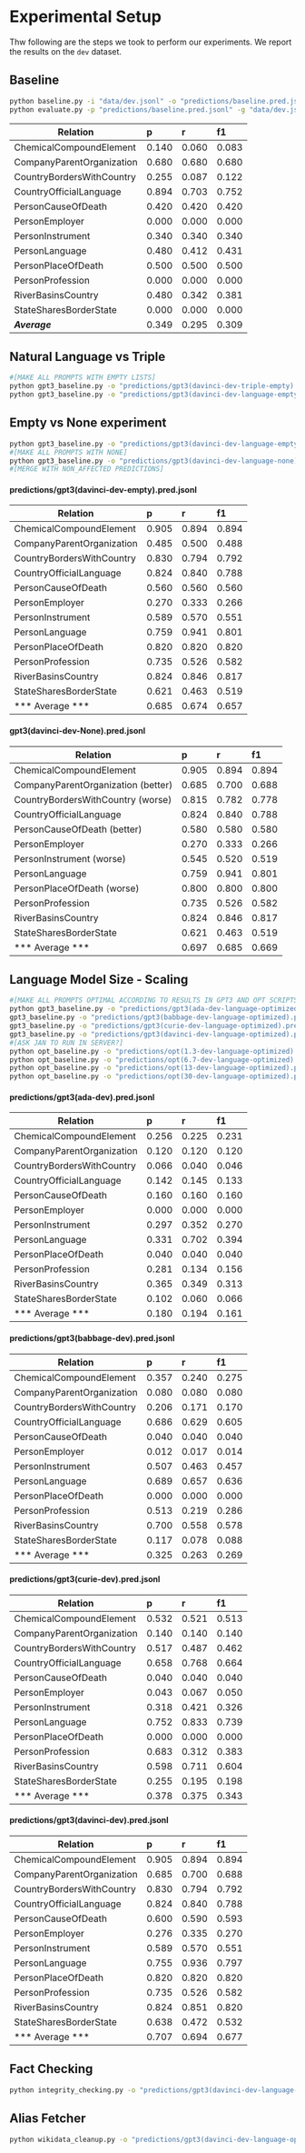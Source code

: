 # Experimental Setup

Thw following are the steps we took to perform our experiments. We report the results on the `dev` dataset.

## Baseline

```bash
python baseline.py -i "data/dev.jsonl" -o "predictions/baseline.pred.jsonl"
python evaluate.py -p "predictions/baseline.pred.jsonl" -g "data/dev.jsonl"
```

| Relation | p     |r   |  f1|
| ----------------------- |:------|:------|:------|
|ChemicalCompoundElement  | 0.140  | 0.060  | 0.083|
|CompanyParentOrganization | 0.680  | 0.680  | 0.680|
|CountryBordersWithCountry | 0.255  | 0.087  | 0.122|
|CountryOfficialLanguage  | 0.894  | 0.703  | 0.752|
|PersonCauseOfDeath       | 0.420  | 0.420  | 0.420|
|PersonEmployer           | 0.000  | 0.000  | 0.000|
|PersonInstrument         | 0.340  | 0.340  | 0.340|
|PersonLanguage           | 0.480  | 0.412  | 0.431|
|PersonPlaceOfDeath       | 0.500  | 0.500  | 0.500|
|PersonProfession         | 0.000  | 0.000  | 0.000|
|RiverBasinsCountry       | 0.480  | 0.342  | 0.381|
|StateSharesBorderState   | 0.000  | 0.000  | 0.000|
|***Average***            | 0.349  | 0.295  | 0.309|

## Natural Language vs Triple

```bash
#[MAKE ALL PROMPTS WITH EMPTY LISTS]
python gpt3_baseline.py -o "predictions/gpt3(davinci-dev-triple-empty).pred.jsonl" -i "data/dev.jsonl" -m "text-davinci-002" --simple False
python gpt3_baseline.py -o "predictions/gpt3(davinci-dev-language-empty).pred.jsonl" -i "data/dev.jsonl" -m "text-davinci-002" --simple True
```

## Empty vs None experiment

```bash
python gpt3_baseline.py -o "predictions/gpt3(davinci-dev-language-empty).pred.jsonl" -i "data/dev.jsonl" -m "text-davinci-002" --simple False
#[MAKE ALL PROMPTS WITH NONE]
python gpt3_baseline.py -o "predictions/gpt3(davinci-dev-language-none).pred.jsonl" -i "data/dev(None).jsonl" -m "text-davinci-002" --simple False
#[MERGE WITH NON_AFFECTED PREDICTIONS]
```

#### predictions/gpt3(davinci-dev-empty).pred.jsonl

| Relation | p     |r   |  f1|
| ----------------------- |:------|:------|:------|
|ChemicalCompoundElement    |0.905  |0.894  |0.894|
|CompanyParentOrganization  |0.485  |0.500  |0.488|
|CountryBordersWithCountry  |0.830  |0.794  |0.792|
|CountryOfficialLanguage    |0.824  |0.840  |0.788|
|PersonCauseOfDeath         |0.560  |0.560  |0.560|
|PersonEmployer             |0.270  |0.333  |0.266|
|PersonInstrument           |0.589  |0.570  |0.551|
|PersonLanguage             |0.759  |0.941  |0.801|
|PersonPlaceOfDeath         |0.820  |0.820  |0.820|
|PersonProfession           |0.735  |0.526  |0.582|
|RiverBasinsCountry         |0.824  |0.846  |0.817|
|StateSharesBorderState     |0.621  |0.463  |0.519|
|*** Average ***            |0.685  |0.674  |0.657|

#### gpt3(davinci-dev-None).pred.jsonl

| Relation                             | p     |r   |  f1|
|--------------------------------------|:------|:------|:------|
| ChemicalCompoundElement              | 0.905  | 0.894  | 0.894|
| CompanyParentOrganization   (better) | 0.685  | 0.700  | 0.688|
| CountryBordersWithCountry (worse)    | 0.815  | 0.782  | 0.778|
| CountryOfficialLanguage              | 0.824  | 0.840  | 0.788|
| PersonCauseOfDeath      (better)     | 0.580  | 0.580  | 0.580|
| PersonEmployer                       | 0.270  | 0.333  | 0.266|
| PersonInstrument     (worse)         | 0.545  | 0.520  | 0.519|
| PersonLanguage                       | 0.759  | 0.941  | 0.801|
| PersonPlaceOfDeath     (worse)       | 0.800  | 0.800  | 0.800|
| PersonProfession                     | 0.735  | 0.526  | 0.582|
| RiverBasinsCountry                   | 0.824  | 0.846  | 0.817|
| StateSharesBorderState               | 0.621  | 0.463  | 0.519|
| *** Average ***                      | 0.697  | 0.685  | 0.669|

## Language Model Size - Scaling

```bash
#[MAKE ALL PROMPTS OPTIMAL ACCORDING TO RESULTS IN GPT3 AND OPT SCRIPTS]
python gpt3_baseline.py -o "predictions/gpt3(ada-dev-language-optimized).pred.jsonl" -i "data/dev.jsonl" -m "text-ada-001" --simple False
gpt3_baseline.py -o "predictions/gpt3(babbage-dev-language-optimized).pred.jsonl" -i "data/dev.jsonl" -m "text-babbage-001" --simple False
gpt3_baseline.py -o "predictions/gpt3(curie-dev-language-optimized).pred.jsonl" -i "data/dev.jsonl" -m "text-curie-001" --simple False
gpt3_baseline.py -o "predictions/gpt3(davinci-dev-language-optimized).pred.jsonl" -i "data/dev.jsonl" -m "text-davinci-002" --simple False
#[ASK JAN TO RUN IN SERVER?]
python opt_baseline.py -o "predictions/opt(1.3-dev-language-optimized).pred.jsonl" -i "data/dev.jsonl" -m "facebook/opt-1.3b"
python opt_baseline.py -o "predictions/opt(6.7-dev-language-optimized).pred.jsonl" -i "data/dev.jsonl" -m "facebook/opt-6.7b"
python opt_baseline.py -o "predictions/opt(13-dev-language-optimized).pred.jsonl" -i "data/dev.jsonl" -m "facebook/opt-13b"
python opt_baseline.py -o "predictions/opt(30-dev-language-optimized).pred.jsonl" -i "data/dev.jsonl" -m "facebook/opt-30b"
```

#### predictions/gpt3(ada-dev).pred.jsonl

| Relation                             | p     |r   |  f1|
|--------------------------------------|:------|:------|:------|
|ChemicalCompoundElement    |0.256  |0.225  |0.231|
|CompanyParentOrganization  |0.120  |0.120  |0.120|
|CountryBordersWithCountry  |0.066  |0.040  |0.046|
|CountryOfficialLanguage    |0.142  |0.145  |0.133|
|PersonCauseOfDeath         |0.160  |0.160  |0.160|
|PersonEmployer             |0.000  |0.000  |0.000|
|PersonInstrument           |0.297  |0.352  |0.270|
|PersonLanguage             |0.331  |0.702  |0.394|
|PersonPlaceOfDeath         |0.040  |0.040  |0.040|
|PersonProfession           |0.281  |0.134  |0.156|
|RiverBasinsCountry         |0.365  |0.349  |0.313|
|StateSharesBorderState     |0.102  |0.060  |0.066|
|*** Average ***            |0.180  |0.194  |0.161|

#### predictions/gpt3(babbage-dev).pred.jsonl

| Relation                             | p     |r   |  f1|
|--------------------------------------|:------|:------|:------|
|ChemicalCompoundElement    |0.357  |0.240  |0.275|
|CompanyParentOrganization  |0.080  |0.080  |0.080|
|CountryBordersWithCountry  |0.206  |0.171  |0.170|
|CountryOfficialLanguage    |0.686  |0.629  |0.605|
|PersonCauseOfDeath         |0.040  |0.040  |0.040|
|PersonEmployer             |0.012  |0.017  |0.014|
|PersonInstrument           |0.507  |0.463  |0.457|
|PersonLanguage             |0.689  |0.657  |0.636|
|PersonPlaceOfDeath         |0.000  |0.000  |0.000|
|PersonProfession           |0.513  |0.219  |0.286|
|RiverBasinsCountry         |0.700  |0.558  |0.578|
|StateSharesBorderState     |0.117  |0.078  |0.088|
|*** Average ***            |0.325  |0.263  |0.269|

#### predictions/gpt3(curie-dev).pred.jsonl

| Relation                             | p     |r   |  f1|
|--------------------------------------|:------|:------|:------|
|ChemicalCompoundElement    |0.532  |0.521  |0.513|
|CompanyParentOrganization  |0.140  |0.140  |0.140|
|CountryBordersWithCountry  |0.517  |0.487  |0.462|
|CountryOfficialLanguage    |0.658  |0.768  |0.664|
|PersonCauseOfDeath         |0.040  |0.040  |0.040|
|PersonEmployer             |0.043  |0.067  |0.050|
|PersonInstrument           |0.318  |0.421  |0.326|
|PersonLanguage             |0.752  |0.833  |0.739|
|PersonPlaceOfDeath         |0.000  |0.000  |0.000|
|PersonProfession           |0.683  |0.312  |0.383|
|RiverBasinsCountry         |0.598  |0.711  |0.604|
|StateSharesBorderState     |0.255  |0.195  |0.198|
|*** Average ***            |0.378  |0.375  |0.343|

#### predictions/gpt3(davinci-dev).pred.jsonl

| Relation                             | p     |r   |  f1|
|--------------------------------------|:------|:------|:------|
|ChemicalCompoundElement    |0.905  |0.894  |0.894|
|CompanyParentOrganization  |0.685  |0.700  |0.688|
|CountryBordersWithCountry  |0.830  |0.794  |0.792|
|CountryOfficialLanguage    |0.824  |0.840  |0.788|
|PersonCauseOfDeath         |0.600  |0.590  |0.593|
|PersonEmployer             |0.276  |0.335  |0.270|
|PersonInstrument           |0.589  |0.570  |0.551|
|PersonLanguage             |0.755  |0.936  |0.797|
|PersonPlaceOfDeath         |0.820  |0.820  |0.820|
|PersonProfession           |0.735  |0.526  |0.582|
|RiverBasinsCountry         |0.824  |0.851  |0.820|
|StateSharesBorderState     |0.638  |0.472  |0.532|
|*** Average ***            |0.707  |0.694  |0.677|

## Fact Checking

```bash
python integrity_checking.py -o "predictions/gpt3(davinci-dev-language-optimized)_factcheck.pred.jsonl" -i "predictions/gpt3(davinci-dev-language-optimized).pred.jsonl"
```

## Alias Fetcher

```bash
python wikidata_cleanup.py -o "predictions/gpt3(davinci-dev-language-optimized)_factcheck_wikiclean.pred.jsonl" -i "predictions/gpt3(davinci-dev-language-optimized)_factcheck.pred.jsonl"
```

